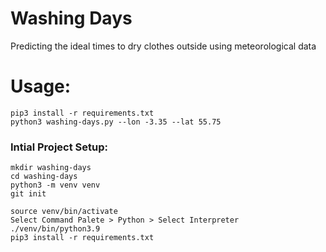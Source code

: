 # Washing Days

Predicting the ideal times to dry clothes outside using meteorological data

# Usage:
```
pip3 install -r requirements.txt
python3 washing-days.py --lon -3.35 --lat 55.75
```

### Intial Project Setup:
```
mkdir washing-days
cd washing-days
python3 -m venv venv
git init
```

```
source venv/bin/activate
Select Command Palete > Python > Select Interpreter ./venv/bin/python3.9
pip3 install -r requirements.txt
```